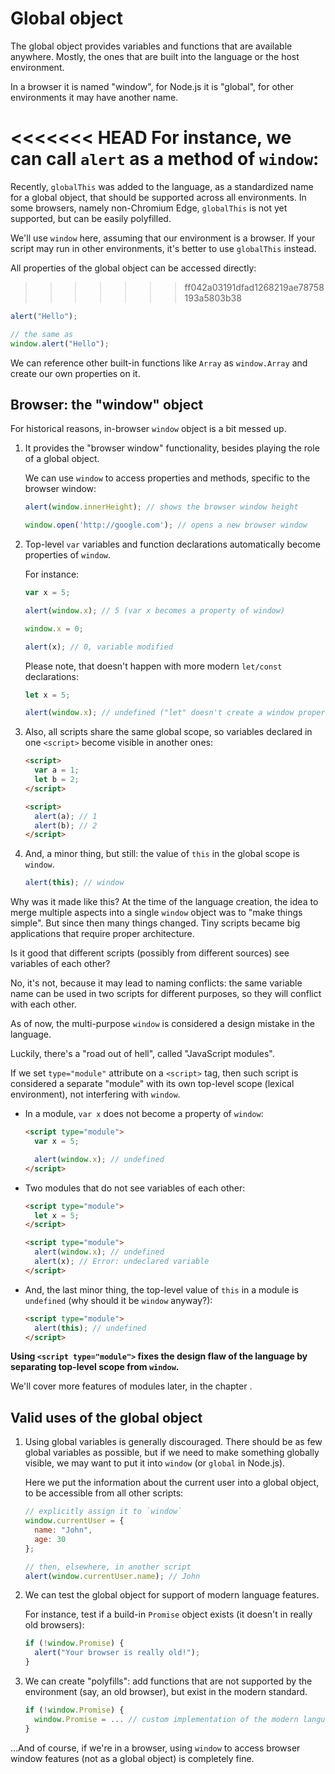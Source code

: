 
# Global object

The global object provides variables and functions that are available anywhere. Mostly, the ones that are built into the language or the host environment.

In a browser it is named "window", for Node.js it is "global", for other environments it may have another name.

<<<<<<< HEAD
For instance, we can call `alert` as a method of `window`:
=======
Recently, `globalThis` was added to the language, as a standardized name for a global object, that should be supported across all environments. In some browsers, namely non-Chromium Edge, `globalThis` is not yet supported, but can be easily polyfilled.

We'll use `window` here, assuming that our environment is a browser. If your script may run in other environments, it's better to use `globalThis` instead.

All properties of the global object can be accessed directly:
>>>>>>> ff042a03191dfad1268219ae78758193a5803b38

```js run
alert("Hello");

// the same as
window.alert("Hello");
```

We can reference other built-in functions like `Array` as `window.Array` and create our own properties on it.

## Browser: the "window" object

For historical reasons, in-browser `window` object is a bit messed up.

1. It provides the "browser window" functionality, besides playing the role of a global object.

    We can use `window` to access properties and methods, specific to the browser window:

    ```js run
    alert(window.innerHeight); // shows the browser window height

    window.open('http://google.com'); // opens a new browser window
    ```

2. Top-level `var` variables and function declarations automatically become properties of `window`.

    For instance:
    ```js untrusted run no-strict refresh
    var x = 5;

    alert(window.x); // 5 (var x becomes a property of window)

    window.x = 0;

    alert(x); // 0, variable modified
    ```

    Please note, that doesn't happen with more modern `let/const` declarations:

    ```js untrusted run no-strict refresh
    let x = 5;

    alert(window.x); // undefined ("let" doesn't create a window property)
    ```

3. Also, all scripts share the same global scope, so variables declared in one `<script>` become visible in  another ones:

    ```html run
    <script>
      var a = 1;
      let b = 2;
    </script>

    <script>
      alert(a); // 1
      alert(b); // 2
    </script>
    ```

4. And, a minor thing, but still: the value of `this` in the global scope is `window`.

    ```js untrusted run no-strict refresh
    alert(this); // window
    ```

Why was it made like this? At the time of the language creation, the idea to merge multiple aspects into a single `window` object was to "make things simple". But since then many things changed. Tiny scripts became big applications that require proper architecture.

Is it good that different scripts (possibly from different sources) see variables of each other?

No, it's not, because it may lead to naming conflicts: the same variable name can be used in two scripts for different purposes, so they will conflict with each other.

As of now, the multi-purpose `window` is considered a design mistake in the language.

Luckily, there's a "road out of hell", called "JavaScript modules".

If we set `type="module"` attribute on a `<script>` tag, then such script is considered a separate "module" with its own top-level scope (lexical environment), not interfering with `window`.

- In a module, `var x` does not become a property of `window`:

    ```html run
    <script type="module">
      var x = 5;

      alert(window.x); // undefined
    </script>
    ```

- Two modules that do not see variables of each other:

    ```html run
    <script type="module">
      let x = 5;
    </script>

    <script type="module">
      alert(window.x); // undefined
      alert(x); // Error: undeclared variable
    </script>
    ```

- And, the last minor thing, the top-level value of `this` in a module is `undefined` (why should it be `window` anyway?):

    ```html run
    <script type="module">
      alert(this); // undefined
    </script>
    ```

**Using `<script type="module">` fixes the design flaw of the language by separating top-level scope from `window`.**

We'll cover more features of modules later, in the chapter [](info:modules).

## Valid uses of the global object

1. Using global variables is generally discouraged. There should be as few global variables as possible, but if we need to make something globally visible, we may want to put it into `window` (or `global` in Node.js).

    Here we put the information about the current user into a global object, to be accessible from all other scripts:

    ```js run
    // explicitly assign it to `window`
    window.currentUser = {
      name: "John",
      age: 30
    };

    // then, elsewhere, in another script
    alert(window.currentUser.name); // John
    ```

2. We can test the global object for support of modern language features.

    For instance, test if a build-in `Promise` object exists (it doesn't in really old browsers):
    ```js run
    if (!window.Promise) {
      alert("Your browser is really old!");
    }
    ```

3. We can create "polyfills": add functions that are not supported by the environment (say, an old browser), but exist in the modern standard.

    ```js run
    if (!window.Promise) {
      window.Promise = ... // custom implementation of the modern language feature
    }
    ```

...And of course, if we're in a browser, using `window` to access browser window features (not as a global object) is completely fine.
